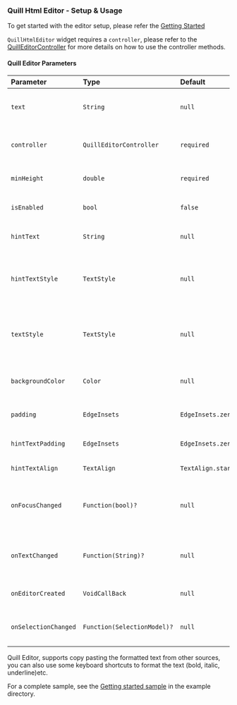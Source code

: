 ### Quill Html Editor - Setup & Usage

To get started with the editor setup, please refer the [Getting Started]


`QuillHtmlEditor` widget requires a `controller`, please refer to the [QuillEditorController] for more details on how to use the controller methods.

#### Quill Editor Parameters


| Parameter             | Type                        | Default  | Description                                                             |
|:----------------------|:----------------------------|:----------|:------------------------------------------------------------------------|
| `text`   	            | `String`                    |  `null` | To set initial text to the editor on created                            |
| `controller`          | `QuillEditorController`     | `required`   | To access all the methods of editor and toolbar                         |
| `minHeight`           | `double`                    | `required`   | To set min height of the editor                                         |
| `isEnabled`           | `bool`                      | `false`    | To enable/disable the editor                                            |
| `hintText`            | `String`                    | `null`   | To set hint text to the editor                                          |
| `hintTextStyle `      | `TextStyle`                 | `null`    | To define textStyle to hint text  (FontStyle is not available yet)      |
| `textStyle`           | `TextStyle`                 | `null`   | To define default text style to editor (FontStyle is not available yet) |
| `backgroundColor`     | `Color`                     | `null`    | To set Background Color to the editor                                   |
| `padding`             | `EdgeInsets`                | `EdgeInsets.zero`    | To set Padding to the editor                                            |
| `hintTextPadding `    | `EdgeInsets`                | `EdgeInsets.zero`    | To set Padding to hint text                                             
| `hintTextAlign`       | `TextAlign`                 | `TextAlign.start` | To set the Hint text alignment                                          |
| `onFocusChanged`      | `Function(bool)?`           | `null` | **Callback** that returns `true/false` when editor focus is changed     |
| `onTextChanged `      | `Function(String)?`         | `null` | **Callback** that returns `text` when editor text is changed            |
| `onEditorCreated `    | `VoidCallBack`              | `null` | **Callback** that triggers on Editor loaded                             |
| `onSelectionChanged ` | `Function(SelectionModel)?` | `null` | **Callback** that returns selected index and length                     |

Quill Editor, supports copy pasting the formatted text from other sources, you can also use some keyboard shortcuts to format the text (bold, italic, underline)etc.


For a complete sample, see the [Getting started sample][] in the example directory.

[Getting started sample]: https://github.com/the-airbender/quill_html_editor/blob/main/example/lib/main.dart

[QuillEditorController]: https://github.com/the-airbender/quill_html_editor/tree/main/doc/quill-editor-controller-setup.md

[Getting Started]: https://github.com/the-airbender/quill_html_editor/tree/main/doc/get-started.md

